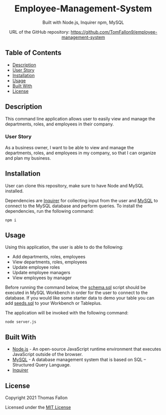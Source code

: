 <div align="center">

# Employee-Management-System

Built with Node.js, Inquirer npm, MySQL

URL of the GitHub repository: https://github.com/TomFallon9/employee-management-system

</div>

## Table of Contents 

* [Description](#description)
* [User Story](#user-story)
* [Installation](#installation)
* [Usage](#usage)
* [Built With](#built-with)
* [License](#license)

## Description

This command line application allows user to easily view and manage the departments, roles, and employees in their company.

### User Story

As a business owner, I want to be able to view and manage the departments, roles, and employees in my company, so that I can organize and plan my business.

## Installation

User can clone this repository, make sure to have Node and MySQL installed. 

Dependencies are [Inquirer](https://www.npmjs.com/package/inquirer) for collecting input from the user and [MySQL](https://www.npmjs.com/package/mysql) to connect to the MySQL database and perform queries. To install the dependencies, run the following command:
```
npm i
```

## Usage

Using this application, the user is able to do the following:
* Add departments, roles, employees 
* View departments, roles, employees 
* Update employee roles 
* Update employee managers 
* View employees by manager 



Before running the command below, the [schema.sql](https://github.com/TomFallon9/employee-management-system/blob/main/db/schema.sql) script should be executed in MySQL Workbench in order for the user to connect to the database. 
If you would like some starter data to demo your table you can add [seeds.sql](https://github.com/TomFallon9/employee-management-system/blob/main/db/seeds.sql) to your Workbench or Tableplus.

The application will be invoked with the following command:
```
node server.js
```



## Built With

* [Node.js](https://nodejs.org/en/) - An open-source JavaScript runtime environment that executes JavaScript outside of the browser. 
* [MySQL](https://www.mysql.com/) - A database management system that is based on SQL – Structured Query Language.
* [Inquirer](https://www.npmjs.com/package/inquirer)

## License

Copyright 2021 Thomas Fallon

Licensed under the [MIT License](https://opensource.org/licenses/MIT)
